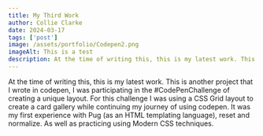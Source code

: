 ```yaml
---
title: My Third Work
author: Collie Clarke
date: 2024-03-17
tags: ['post']
image: /assets/portfolio/Codepen2.png
imageAlt: This is a test
description: At the time of writing this, this is my latest work. This is another project that I wrote in codepen, I was participating in the CodePenChallenge of creating a unique layout. 
---
```


At the time of writing this, this is my latest work. This is another project that I wrote in codepen, I was participating in the #CodePenChallenge of creating a unique layout. For this challenge I was using a CSS Grid layout to create a card gallery while continuing my journey of using codepen. It was my first experience with Pug (as an HTML templating language), reset and normalize. As well as practicing using Modern CSS techniques. 

